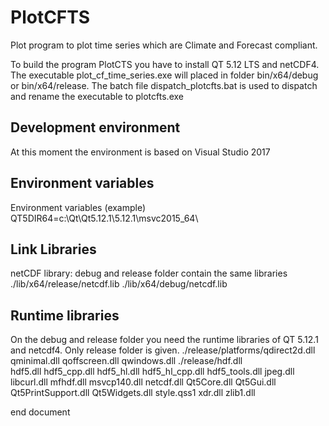 # PlotCFTS
Plot program to plot time series which are Climate and Forecast compliant.

To build the program PlotCTS you have to install QT 5.12 LTS and netCDF4.
The executable plot_cf_time_series.exe will placed in folder bin/x64/debug or bin/x64/release.
The batch file dispatch_plotcfts.bat is used to dispatch and rename the executable to plotcfts.exe

## Development environment
At this moment the environment is based on Visual Studio 2017

## Environment variables
Environment variables (example)
QT5DIR64=c:\Qt\Qt5.12.1\5.12.1\msvc2015_64\

## Link Libraries
netCDF library:
debug and release folder contain the same libraries
./lib/x64/release/netcdf.lib
./lib/x64/debug/netcdf.lib
                
## Runtime libraries
On the debug and release folder you need the runtime libraries of QT 5.12.1 and netcdf4.
Only release folder is given.
./release/platforms/qdirect2d.dll
                    qminimal.dll
                    qoffscreen.dll
                    qwindows.dll
./release/hdf.dll               
          hdf5.dll
          hdf5_cpp.dll
          hdf5_hl.dll
          hdf5_hl_cpp.dll
          hdf5_tools.dll
          jpeg.dll
          libcurl.dll
          mfhdf.dll
          msvcp140.dll
          netcdf.dll
          Qt5Core.dll
          Qt5Gui.dll
          Qt5PrintSupport.dll
          Qt5Widgets.dll
          style.qss1
          xdr.dll
          zlib1.dll


end document

